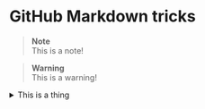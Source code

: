 # GitHub Markdown tricks

> **Note**<br/>
> This is a note!

> **Warning**<br/>
> This is a warning!

<details>
<summary>This is a thing</summary>
Look at me, mum!
You can't look at me!
</details>
